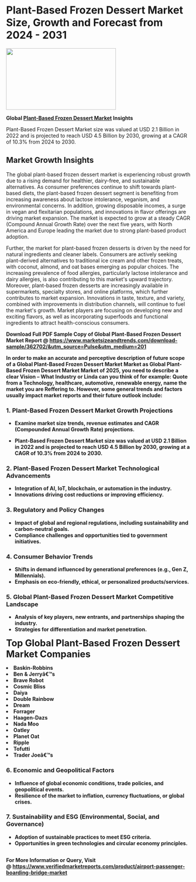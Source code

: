 <H1>Plant-Based Frozen Dessert Market Size, Growth and Forecast from 2024 - 2031</H1><img class="aligncenter size-medium wp-image-584254" src="https://thirdeyenews.in/wp-content/uploads/2024/09/Global-Market-Research-300x168.jpeg" alt="" width="300" height="168" /><p><strong>Global&nbsp;<a href="https://www.marketsizeandtrends.com/download-sample/362702/&amp;utm_source=Pulse&amp;utm_medium=201">Plant-Based Frozen Dessert Market</a> Insights</strong></p><p>Plant-Based Frozen Dessert Market size was valued at USD 2.1 Billion in 2022 and is projected to reach USD 4.5 Billion by 2030, growing at a CAGR of 10.3% from 2024 to 2030.</p><p><h2>Market Growth Insights</h2> <p>The global plant-based frozen dessert market is experiencing robust growth due to a rising demand for healthier, dairy-free, and sustainable alternatives. As consumer preferences continue to shift towards plant-based diets, the plant-based frozen dessert segment is benefiting from increasing awareness about lactose intolerance, veganism, and environmental concerns. In addition, growing disposable incomes, a surge in vegan and flexitarian populations, and innovations in flavor offerings are driving market expansion. The market is expected to grow at a steady CAGR (Compound Annual Growth Rate) over the next five years, with North America and Europe leading the market due to strong plant-based product adoption.</p> <p><strong></strong></p> <p>Further, the market for plant-based frozen desserts is driven by the need for natural ingredients and cleaner labels. Consumers are actively seeking plant-derived alternatives to traditional ice cream and other frozen treats, with coconut, almond, and oat bases emerging as popular choices. The increasing prevalence of food allergies, particularly lactose intolerance and dairy allergies, is also contributing to this market's upward trajectory. Moreover, plant-based frozen desserts are increasingly available in supermarkets, specialty stores, and online platforms, which further contributes to market expansion. Innovations in taste, texture, and variety, combined with improvements in distribution channels, will continue to fuel the market's growth. Market players are focusing on developing new and exciting flavors, as well as incorporating superfoods and functional ingredients to attract health-conscious consumers.</p> <p><strong></p><p><span class=""><strong>Download Full PDF Sample Copy of Global Plant-Based Frozen Dessert Market Report</strong> @ <a href="https://www.marketsizeandtrends.com/download-sample/362702/&amp;utm_source=Pulse&amp;utm_medium=201" target="_blank">https://www.marketsizeandtrends.com/download-sample/362702/&amp;utm_source=Pulse&amp;utm_medium=201</a></span></p><p>In order to make an accurate and perceptive description of future scope of a Global&nbsp;Plant-Based Frozen Dessert Market Market as Global&nbsp;Plant-Based Frozen Dessert Market Market of 2025, you need to describe a clear Vision &ndash; What Industry or Linda can you think of for example: Quote from a Technology, healthcare, automotive, renewable energy, name the market you are Reffering to. However, some general trends and factors usually impact market reports and their future outlook include:</p><h3>1.&nbsp;<strong>Plant-Based Frozen Dessert Market Growth Projections</strong></h3><ul><li>Examine market size trends, revenue estimates and CAGR (Compounded Annual Growth Rate) projections.</li><li><p>Plant-Based Frozen Dessert Market size was valued at USD 2.1 Billion in 2022 and is projected to reach USD 4.5 Billion by 2030, growing at a CAGR of 10.3% from 2024 to 2030.</p></li></ul><h3>2.&nbsp;<strong>Plant-Based Frozen Dessert Market Technological Advancements</strong></h3><ul><li>Integration of AI, IoT, blockchain, or automation in the industry.</li><li>Innovations driving cost reductions or improving efficiency.</li></ul><h3>3.&nbsp;<strong>Regulatory and Policy Changes</strong></h3><ul><li>Impact of global and regional regulations, including sustainability and carbon-neutral goals.</li><li>Compliance challenges and opportunities tied to government initiatives.</li></ul><h3>4.&nbsp;<strong>Consumer Behavior Trends</strong></h3><ul><li>Shifts in demand influenced by generational preferences (e.g., Gen Z, Millennials).</li><li>Emphasis on eco-friendly, ethical, or personalized products/services.</li></ul><h3>5.&nbsp;<strong>Global Plant-Based Frozen Dessert Market Competitive Landscape</strong></h3><ul><li>Analysis of key players, new entrants, and partnerships shaping the industry.</li><li>Strategies for differentiation and market penetration.</li></ul><p data-pm-slice="1 1 []"><span style="color: inherit; font-family: inherit; font-size: 25px;">Top Global Plant-Based Frozen Dessert Market Companies</span></p><div class="" data-test-id=""><p><li>Baskin-Robbins</li><li> Ben & Jerryâ€™s</li><li> Brave Robot</li><li> Cosmic Bliss</li><li> Daiya</li><li> Double Rainbow</li><li> Dream</li><li> Forrager</li><li> Haagen-Dazs</li><li> Nada Moo</li><li> Oatley</li><li> Planet Oat</li><li> Ripple</li><li> Tofutti</li><li> Trader Joeâ€™s</li></p></div><h3>6.&nbsp;<strong>Economic and Geopolitical Factors</strong></h3><ul><li>Influence of global economic conditions, trade policies, and geopolitical events.</li><li>Resilience of the market to inflation, currency fluctuations, or global crises.</li></ul><h3>7.&nbsp;<strong>Sustainability and ESG (Environmental, Social, and Governance)</strong></h3><ul><li>Adoption of sustainable practices to meet ESG criteria.</li><li>Opportunities in green technologies and circular economy principles.</li></ul><h2><strong style="font-size: 14px;">For More Information or Query, Visit @&nbsp;</strong><a style="background-color: #ffffff; font-size: 14px;" href="https://www.marketsizeandtrends.com/report/plant-based-frozen-dessert-market/" target="_blank">https://www.verifiedmarketreports.com/product/airport-passenger-boarding-bridge-market</a></h2>
